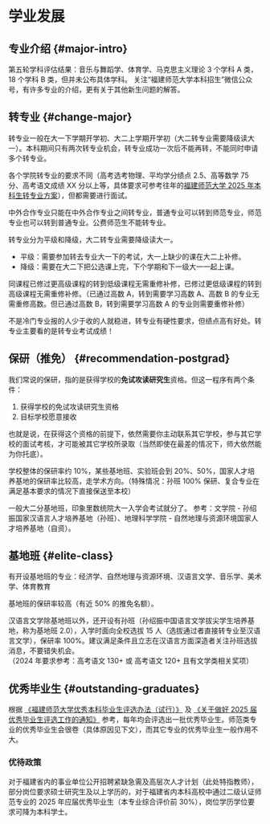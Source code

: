# 学业发展

## 专业介绍 {#major-intro}

第五轮学科评估结果：音乐与舞蹈学、体育学、马克思主义理论 3 个学科 A 类，18 个学科 B 类，但并未公布具体学科。
关注“福建师范大学本科招生”微信公众号，有许多专业的介绍，更有关于其他新生问题的解答。

## 转专业 {#change-major}

转专业一般在大一下学期开学初、大二上学期开学初（大二转专业需要降级读大一）。本科期间只有两次转专业机会，转专业成功一次后不能再转，不能同时申请多个转专业。

各个学院转专业的要求不同（高考选考物理、平均学分绩点 2.5、高等数学 75 分、高考语文成绩 XX 分以上等，具体要求可参考往年的[福建师范大学 2025 年本科生转专业方案](https://jwc.fjnu.edu.cn/_upload/article/files/00/39/bb49dc174edf81431e9a1c6a10ad/8b6d5180-bad1-4e44-9485-1d7cc7a16463.pdf)），但都需要进行面试。

中外合作专业只能在中外合作专业之间转专业，普通专业可以转到师范专业，师范专业也可以转到普通专业。公费师范生不能转专业。

转专业分为平级和降级，大二转专业需要降级读大一。

- 平级：需要参加转去专业大一下的考试，大一上缺少的课在大二上补修。
- 降级：需要在大二下把公选课上完，下个学期和下一级大一一起上课。

同课程已修过更高级课程的转到低级课程无需重修补修，已修过更低级课程的转到 高级课程无需重修补修。（已通过高数 A，转到需要学习高数 A、高数 B 的专业无需重修高数。但已通过高数 B，转到需要学习高数 A 的专业则需要重修补修）

不是冷门专业报的人少于收的人就稳进，转专业有硬性要求，但绩点高有好处。转专业主要看的是转专业考试成绩！

## 保研（推免） {#recommendation-postgrad}

我们常说的保研，指的是获得学校的**免试攻读研究生**资格。但这一程序有两个条件：

1. 获得学校的免试攻读研究生资格
2. 目标学校愿意接收

也就是说，在获得这个资格的前提下，依然需要你主动联系其它学校，参与其它学校的面试考核，才可能被其它学校所录取（当然即使在最差的情况下，师大依然能为你托底）。

学校整体的保研率约 10%，某些基地班、实验班会到 20%、50%，国家人才培养基地的保研率比较高，走学术方向。（特殊情况：孙班 100% 保研、复合专业在满足基本要求的情况下直接保送至本校）

一般大二分基地班，印象里数统院大一入学会考试就分了。
参考：文学院 - 孙绍振国家汉语言人才培养基地（孙班）、地理科学学院 - 自然地理与资源环境国家人才培养基地（自资）。

## 基地班 {#elite-class}

有开设基地班的专业：经济学、自然地理与资源环境、汉语言文学、音乐学、美术学、体育教育

基地班的保研率较高（有近 50% 的推免名额）。

汉语言文学除基地班以外，还开设有孙班（孙绍振中国语言文学拔尖学生培养基地，称为基地班 2.0），入学时面向全校选拔 15 人（选拔通过者直接转专业至汉语言文学），保研率 100%。建议满足条件且立志在汉语言方面深造者关注孙班选拔消息，不要错失机会。  
（2024 年要求参考：高考语文 130+ 或 高考语文 120+ 且有文学类相关奖项）

## 优秀毕业生 {#outstanding-graduates}

根据 [《福建师范大学优秀本科毕业生评选办法（试行）》](https://stu.fjnu.edu.cn/79/cb/c6022a162251/page.htm) 及 [《关于做好 2025 届优秀毕业生评选工作的通知》](https://stu.fjnu.edu.cn/50/fa/c5950a413946/page.htm) 参考，每年均会评选出一批优秀毕业生。师范类专业的优秀毕业生会很卷（具体原因见下文），而其它专业的优秀毕业生一般作用不大。

### 优待政策

对于福建省内的事业单位公开招聘紧缺急需及高层次人才计划（此处特指教师），部分岗位要求硕士研究生及以上学历的，对于福建省内本科高校中通过二级认证师范专业的 2025 年应届优秀毕业生（本专业综合评价前 30%），岗位学历学位要求可降为本科学士。
